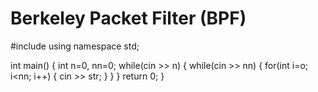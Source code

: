 Berkeley Packet Filter (BPF)
============================


#include<iostream>
using namespace std;

int main()
{
    int n=0,
        nn=0;
    while(cin >> n)
    {
        while(cin >> nn)
        {
            for(int i=o; i<nn; i++)
            {
                cin >> str;
            }
        }
    }
    return 0;
}